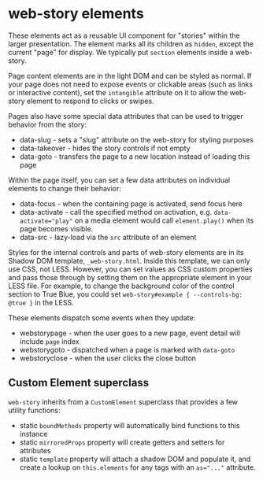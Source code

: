 web-story elements
==================

These elements act as a reusable UI component for "stories" within the larger presentation. The element marks all its children as `hidden`, except the current "page" for display. We typically put `section` elements inside a web-story.

Page content elements are in the light DOM and can be styled as normal. If your page does not need to expose events or clickable areas (such as links or interactive content), set the `intangible` attribute on it to allow the web-story element to respond to clicks or swipes.

Pages also have some special data attributes that can be used to trigger behavior from the story:

* data-slug - sets a "slug" attribute on the web-story for styling purposes
* data-takeover - hides the story controls if not empty
* data-goto - transfers the page to a new location instead of loading this page

Within the page itself, you can set a few data attributes on individual elements to change their behavior:

* data-focus - when the containing page is activated, send focus here
* data-activate - call the specified method on activation, e.g. `data-activate="play"` on a media element would call `element.play()` when its page becomes visible.
* data-src - lazy-load via the `src` attribute of an element

Styles for the internal controls and parts of web-story elements are in its Shadow DOM template, `_web-story.html`. Inside this template, we can only use CSS, not LESS. However, you can set values as CSS custom properties and pass those through by setting them on the appropriate element in your LESS file. For example, to change the background color of the control section to True Blue, you could set `web-story#example { --controls-bg: @true }` in the LESS.

These elements dispatch some events when they update:

* webstorypage - when the user goes to a new page, event detail will include `page` index
* webstorygoto - dispatched when a page is marked with `data-goto`
* webstoryclose - when the user clicks the close button

Custom Element superclass
-------------------------

`web-story` inherits from a `CustomElement` superclass that provides a few utility functions:

* static `boundMethods` property will automatically bind functions to this instance
* static `mirroredProps` property will create getters and setters for attributes
* static `template` property will attach a shadow DOM and populate it, and create a lookup on `this.elements` for any tags with an `as="..."` attribute.


